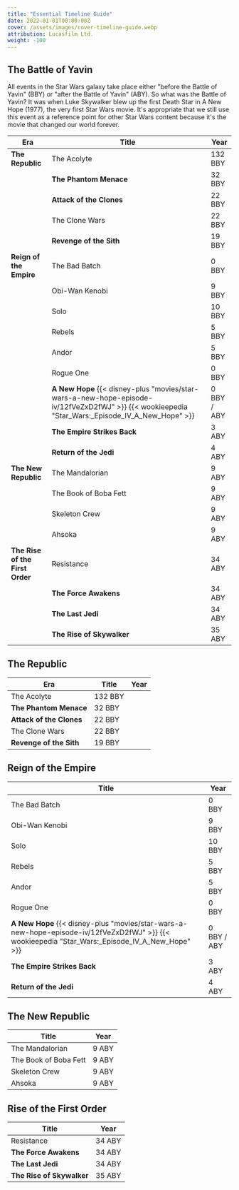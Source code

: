 ```yaml
---
title: "Essential Timeline Guide"
date: 2022-01-01T00:00:00Z
cover: /assets/images/cover-timeline-guide.webp
attribution: Lucasfilm Ltd.
weight: -100
---
```


## The Battle of Yavin
All events in the Star Wars galaxy take place either "before the Battle of Yavin" (BBY) or "after the Battle of Yavin" (ABY). So what was the Battle of Yavin? It was when Luke Skywalker blew up the first Death Star in A New Hope (1977), the very first Star Wars movie. It's appropriate that we still use this event as a reference point for other Star Wars content because it's the movie that changed our world forever.

| Era | Title | Year |
| --- | ----- | ---- |
| **The Republic** | The Acolyte | 132 BBY |
| | **The Phantom Menace** | 32 BBY |
| | **Attack of the Clones** | 22 BBY |
| | The Clone Wars | 22 BBY |
| | **Revenge of the Sith** | 19 BBY |
| **Reign of the Empire** | The Bad Batch | 0 BBY |
| | Obi-Wan Kenobi | 9 BBY |
| | Solo | 10 BBY |
| | Rebels | 5 BBY |
| | Andor | 5 BBY |
| | Rogue One | 0 BBY |
| | **A New Hope** {{< disney-plus "movies/star-wars-a-new-hope-episode-iv/12fVeZxD2fWJ" >}} {{< wookieepedia "Star_Wars:_Episode_IV_A_New_Hope" >}} | 0 BBY / ABY |
| | **The Empire Strikes Back** | 3 ABY |
| | **Return of the Jedi** | 4 ABY |
| **The New Republic** | The Mandalorian | 9 ABY |
| | The Book of Boba Fett | 9 ABY |
| | Skeleton Crew | 9 ABY |
| | Ahsoka | 9 ABY |
| **The Rise of the First Order** | Resistance | 34 ABY |
| | **The Force Awakens** | 34 ABY |
| | **The Last Jedi** | 34 ABY |
| | **The Rise of Skywalker** | 35 ABY |

## The Republic
| Era | Title | Year |
| --- | ----- | ---- |
| The Acolyte | 132 BBY |
| **The Phantom Menace** | 32 BBY |
| **Attack of the Clones** | 22 BBY |
| The Clone Wars | 22 BBY |
| **Revenge of the Sith** | 19 BBY |

## Reign of the Empire
| Title | Year |
| ----- | ---- |
| The Bad Batch | 0 BBY |
| Obi-Wan Kenobi | 9 BBY |
| Solo | 10 BBY |
| Rebels | 5 BBY |
| Andor | 5 BBY |
| Rogue One | 0 BBY |
| **A New Hope** {{< disney-plus "movies/star-wars-a-new-hope-episode-iv/12fVeZxD2fWJ" >}} {{< wookieepedia "Star_Wars:_Episode_IV_A_New_Hope" >}} | 0 BBY / ABY |
| **The Empire Strikes Back** | 3 ABY |
| **Return of the Jedi** | 4 ABY |

## The New Republic
| Title | Year |
| ----- | ---- |
| The Mandalorian | 9 ABY |
| The Book of Boba Fett | 9 ABY |
| Skeleton Crew | 9 ABY |
| Ahsoka | 9 ABY |

## Rise of the First Order
| Title | Year |
| ----- | ---- |
| Resistance | 34 ABY |
| **The Force Awakens** | 34 ABY |
| **The Last Jedi** | 34 ABY |
| **The Rise of Skywalker** | 35 ABY |
